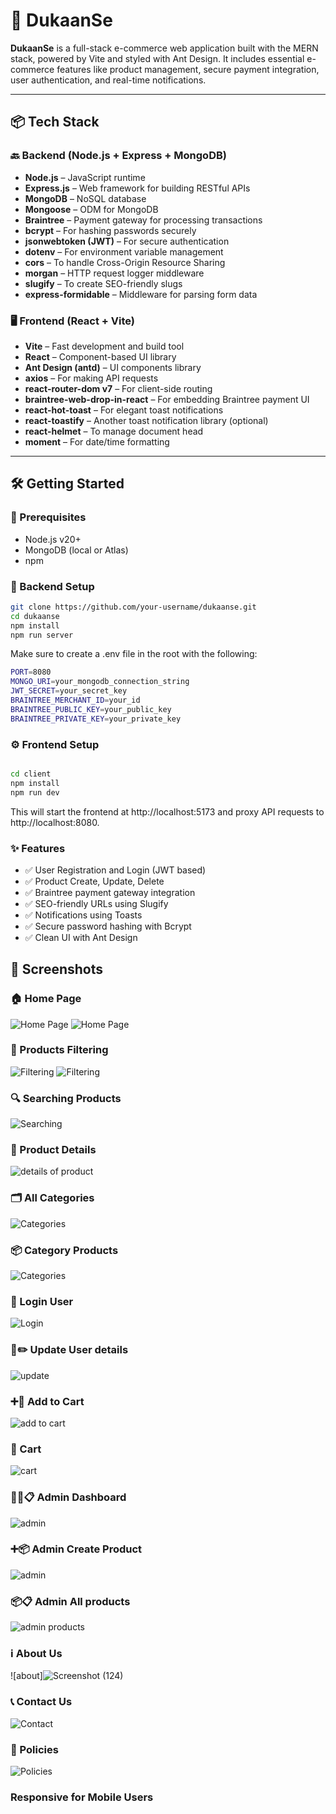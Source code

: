 # 🛒 DukaanSe

**DukaanSe** is a full-stack e-commerce web application built with the MERN stack, powered by Vite and styled with Ant Design. It includes essential e-commerce features like product management, secure payment integration, user authentication, and real-time notifications.

---

## 📦 Tech Stack

### 🔙 Backend (Node.js + Express + MongoDB)

- **Node.js** – JavaScript runtime
- **Express.js** – Web framework for building RESTful APIs
- **MongoDB** – NoSQL database
- **Mongoose** – ODM for MongoDB
- **Braintree** – Payment gateway for processing transactions
- **bcrypt** – For hashing passwords securely
- **jsonwebtoken (JWT)** – For secure authentication
- **dotenv** – For environment variable management
- **cors** – To handle Cross-Origin Resource Sharing
- **morgan** – HTTP request logger middleware
- **slugify** – To create SEO-friendly slugs
- **express-formidable** – Middleware for parsing form data

### 🖥️ Frontend (React + Vite)

- **Vite** – Fast development and build tool
- **React** – Component-based UI library
- **Ant Design (antd)** – UI components library
- **axios** – For making API requests
- **react-router-dom v7** – For client-side routing
- **braintree-web-drop-in-react** – For embedding Braintree payment UI
- **react-hot-toast** – For elegant toast notifications
- **react-toastify** – Another toast notification library (optional)
- **react-helmet** – To manage document head
- **moment** – For date/time formatting

---

## 🛠️ Getting Started

### 🚨 Prerequisites

- Node.js v20+
- MongoDB (local or Atlas)
- npm

### 🔧 Backend Setup

```bash
git clone https://github.com/your-username/dukaanse.git
cd dukaanse
npm install
npm run server
```
Make sure to create a .env file in the root with the following:

```bash
PORT=8080
MONGO_URI=your_mongodb_connection_string
JWT_SECRET=your_secret_key
BRAINTREE_MERCHANT_ID=your_id
BRAINTREE_PUBLIC_KEY=your_public_key
BRAINTREE_PRIVATE_KEY=your_private_key
```
### ⚙️ Frontend Setup

```bash

cd client
npm install
npm run dev
```
This will start the frontend at http://localhost:5173 and proxy API requests to http://localhost:8080.

### ✨ Features

- ✅ User Registration and Login (JWT based)  
- ✅ Product Create, Update, Delete  
- ✅ Braintree payment gateway integration  
- ✅ SEO-friendly URLs using Slugify  
- ✅ Notifications using Toasts  
- ✅ Secure password hashing with Bcrypt  
- ✅ Clean UI with Ant Design


## 📸 Screenshots


### 🏠 Home Page  
![Home Page](https://github.com/user-attachments/assets/cad52d15-84c6-4c6a-ba76-a6fcf167c5f9) 
![Home Page](https://github.com/user-attachments/assets/62fd40c4-b3c1-4476-a16c-8fb4b0fa4b46)

### 🧾 Products Filtering 
![Filtering](https://github.com/user-attachments/assets/1421e441-ba65-4a18-a169-868b34f0d1bf)
![Filtering](https://github.com/user-attachments/assets/11ec7bb0-dc8d-426d-9176-98a195562973)

### 🔍 Searching Products
![Searching](https://github.com/user-attachments/assets/e1fe194b-14c6-4f0a-a62f-34ac409ba743)

### 📝 Product Details
![details of product](https://github.com/user-attachments/assets/c9651ff2-c312-40c8-b0f2-af644c20b842)


### 🗂️ All Categories
![Categories](https://github.com/user-attachments/assets/8bbe950f-41d5-4a47-b04f-8a49afbe84c8)

### 📦 Category Products
![Categories](https://github.com/user-attachments/assets/61f32c24-34ed-4d5a-9c83-e8d1d02131fe)


### 👤 Login User
![Login](https://github.com/user-attachments/assets/4c654f67-cc8b-435c-8a3c-8b4f0d880fe5)

### 👤✏️ Update User details
![update](https://github.com/user-attachments/assets/c92212c4-8e06-481c-9437-f1a0a06086ab)

###  ➕🛒  Add to Cart
![add to cart](https://github.com/user-attachments/assets/aea1b03a-086a-447a-a001-bbd5aa33cc42)

###  🛒 Cart
![cart](https://github.com/user-attachments/assets/679328ff-7b26-4e75-a235-565ce71e8a5e)

###  🧑‍💼📋 Admin Dashboard
![admin](https://github.com/user-attachments/assets/5ac1de2d-9cf5-4569-9259-07a7c080080d)

###  ➕📦 Admin Create Product
![admin](https://github.com/user-attachments/assets/17f0df7d-4ed8-44e8-8287-aa4b38bb6da9)


###  📦📋 Admin All products
![admin products](https://github.com/user-attachments/assets/bcb35e33-4227-4c89-b6cf-4dcbbdbcb21c)

### ℹ️ About Us
![about]![Screenshot (124)](https://github.com/user-attachments/assets/05c0b510-3925-47f8-993f-c4785b338ce2)

### 📞 Contact Us
![Contact](https://github.com/user-attachments/assets/d6f5f57a-1475-47b9-9481-a8f9bbe836c6)

### 📝 Policies
![Policies](https://github.com/user-attachments/assets/374ae9c4-8169-4b47-8265-7cc2dcfa8a75)

### Responsive for Mobile Users
























